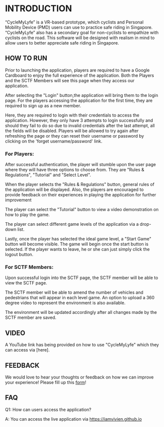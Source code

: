 # **INTRODUCTION**
“CycleMyLyfe” is a VR-based prototype, which cyclists and Personal Mobility Device (PMD) users can use to practice safe riding in Singapore. “CycleMyLyfe” also has a secondary goal for non-cyclists to empathize with cyclists on the road. This software will be designed with realism in mind to allow users to better appreciate safe riding in Singapore.


## **HOW TO RUN**

Prior to launching the application, players are required to have a Google Cardboard to enjoy the full experience of the application.
Both the Players and the SCTF Members will see this page when they access our application. 

After selecting the "Login" button,the application will bring them to the login page. For the players accessing the application for the first time, they are required to sign up as a new member.

Here, they are required to login with their credentials to access the application. However, they only have 3 attempts to login successfully and should they fail to do so due to invalid credentials after the last attempt, all the fields will be disabled. Players will be allowed to try again after refreshing the page or they can reset their username or password by clicking on the 'forget username/password' link.


### **For Players:**

After successful authentication, the player will stumble upon the user page where they will have three options to choose from. They are "Rules & Regulations", "Tutorial" and "Select Level".

When the player selects the "Rules & Regulations" button, general rules of the application will be displayed. Also, the players are encouraged to provide feedback on their experiences in playing the application for further improvement

The player can select the "Tutorial" button to view a video demonstration on how to play the game. 

The player can select different game levels of the application via a drop-down list.

Lastly, once the player has selected the ideal game level, a "Start Game" button will become visible. The game will begin once the start button is selected. If the player wants to leave, he or she can just simply click the logout button.


### **For SCTF Members:**

Upon successful login into the SCTF page, the SCTF member will be able to view the SCTF page.

The SCTF member will be able to amend the number of vehicles and pedestrians that will appear in each level game. An option to upload a 360 degree video to represent the environment is also available. 

The environment will be updated accordingly after all changes made by the SCTF member are saved.


## **VIDEO**
A YouTube link has being provided on how to use "CycleMyLyfe" which they can access via [here].


## **FEEDBACK**
We would love to hear your thoughts or feedback on how we can improve your experience! Please fill up this [form](https://goo.gl/forms/bFnaAKiA1IAR7uls2)!


## **FAQ**
Q1: How can users access the application?

A: You can access the live application via https://iamvivien.github.io

